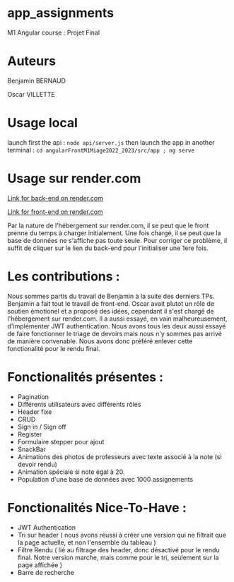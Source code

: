 # app_assignments
M1 Angular course : Projet Final 

# Auteurs
Benjamin BERNAUD

Oscar VILLETTE

# Usage local

launch first the api : `node api/server.js`
then launch the app in another terminal : `cd angularFrontM1Miage2022_2023/src/app ; ng serve`

# Usage sur render.com

[Link for back-end on render.com](https://angular-project-vmx5.onrender.com/api/assignments)

[Link for front-end on render.com](https://front-angular.onrender.com) 

Par la nature de l'hébergement sur render.com, il se peut que le front prenne du temps à charger initialement. Une fois chargé, il se peut que la base de données ne s'affiche pas toute seule. Pour corriger ce problème, il suffit de cliquer sur le lien du back-end pour l'initialiser une 1ere fois.

# Les contributions :
Nous sommes partis du travail de Benjamin à la suite des derniers TPs. Benjamin a fait tout le travail de front-end. Oscar avait plutot un rôle de soutien émotionel et a proposé des idées, cependant il s'est chargé de l'hébergement sur render.com. Il a aussi essayé, en vain malheureusement, d'implémenter JWT authentication. Nous avons tous les deux aussi essayé de faire fonctionner le triage de devoirs mais nous n'y sommes pas arrivé de manière convenable. Nous avons donc préféré enlever cette fonctionalité pour le rendu final.

# Fonctionalités présentes :
- Pagination
- Différents utilisateurs avec différents rôles
- Header fixe
- CRUD
- Sign in / Sign off
- Register
- Formulaire stepper pour ajout 
- SnackBar 
- Animations des photos de professeurs avec texte associé à la note (si devoir rendu)
- Animation spéciale si note égal à 20.
- Population d'une base de données avec 1000 assignements

# Fonctionalités Nice-To-Have :
- JWT Authentication
- Tri sur header ( nous avons réussi à créer une version qui ne filtrait que la page actuelle, et non l'ensemble du tableau )
- Filtre Rendu ( lié au filtrage des header, donc désactivé pour le rendu final. Notre version marche, mais comme pour le tri, seulement sur la page affichée )
- Barre de recherche
